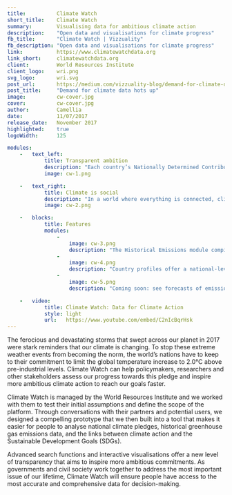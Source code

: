 ```yaml
---
title:       	Climate Watch
short_title: 	Climate Watch
summary:     	Visualising data for ambitious climate action
description: 	"Open data and visualisations for climate progress"
fb_title:    	"Climate Watch | Vizzuality"
fb_description: "Open data and visualisations for climate progress"
link:        	https://www.climatewatchdata.org
link_short:  	climatewatchdata.org
client:      	World Resources Institute
client_logo: 	wri.png
svg_logo:    	wri.svg
post_url:       https://medium.com/vizzuality-blog/demand-for-climate-data-hots-up-aa5fd92a885b
post_title:     "Demand for climate data hots up"
image:       	cw-cover.jpg
cover:       	cw-cover.jpg
author:      	Camellia
date:        	11/07/2017
release_date:   November 2017          
highlighted: 	true
logoWidth:      125

modules:
    -   text_left:
            title: Transparent ambition
            description: "Each country’s Nationally Determined Contribution (NDC) has been extracted from PDF into HTML format, making them easier to search and compare, and therefore more transparent. People responsible for writing NDCs can see what other countries have pledged and match or raise their ambitions. Through this open approach, countries can learn from one another and go further together." 
            image: cw-1.png

    -   text_right:
            title: Climate is social
            description: "In a world where everything is connected, climate action can also deliver social action. Climate Watch maps NDCs against the SDGs so policymakers can identify the policies and measures that will enable countries to simultaneously meet both climate and social targets. Climate change and sustainable development are closely entwined and actions that address both can accelerate our journey towards a world that offers better opportunities for all."
            image: cw-2.png

    -   blocks:
            title: Features
            modules:
                - 
                    image: cw-3.png
                    description: "The Historical Emissions module compiles over 150 years of emissions data from three major data sources."
                - 
                    image: cw-4.png
                    description: "Country profiles offer a national-level snapshot of climate progress, risks and vulnerabilities. Compare up to three countries at a time."
                - 
                    image: cw-5.png
                    description: "Coming soon: see forecasts of emissions trajectories for over 60 countries or regions to show what pathways could look like through to 2100."

    -   video:
            title: Climate Watch: Data for Climate Action
            style: light
            url:   https://www.youtube.com/embed/C2nIcBqrHsk
---
```

The ferocious and devastating storms that swept across our planet in 2017 were stark reminders that our climate is changing. To stop these extreme weather events from becoming the norm, the world’s nations have to keep to their commitment to limit the global temperature increase to 2.0°C above pre-industrial levels. Climate Watch can help policymakers, researchers and other stakeholders assess our progress towards this pledge and inspire more ambitious climate action to reach our goals faster.  

Climate Watch is managed by the World Resources Institute and we worked with them to test their initial assumptions and define the scope of the platform. Through conversations with their partners and potential users, we designed a compelling prototype that we then built into a tool that makes it easier for people to analyse national climate pledges, historical greenhouse gas emissions data, and the links between climate action and the Sustainable Development Goals (SDGs). 

Advanced search functions and interactive visualisations offer a new level of transparency that aims to inspire more ambitious commitments. As governments and civil society work together to address the most important issue of our lifetime, Climate Watch will ensure people have access to the most accurate and comprehensive data for decision-making. 


